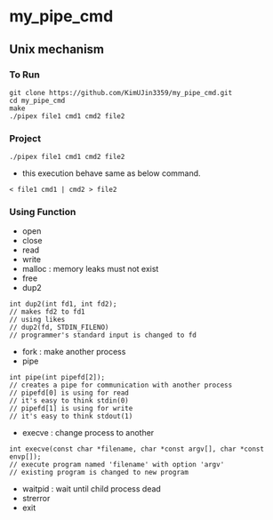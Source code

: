 # my_pipe_cmd

## Unix mechanism

### To Run
```
git clone https://github.com/KimUJin3359/my_pipe_cmd.git
cd my_pipe_cmd
make
./pipex file1 cmd1 cmd2 file2
```

### Project
```
./pipex file1 cmd1 cmd2 file2
```
- this execution behave same as below command.

```
< file1 cmd1 | cmd2 > file2
```

### Using Function

- open
- close
- read
- write
- malloc : memory leaks must not exist
- free
- dup2
```
int dup2(int fd1, int fd2);
// makes fd2 to fd1
// using likes
// dup2(fd, STDIN_FILENO)
// programmer's standard input is changed to fd 
```
- fork : make another process
- pipe 
```
int pipe(int pipefd[2]);
// creates a pipe for communication with another process
// pipefd[0] is using for read
// it's easy to think stdin(0)
// pipefd[1] is using for write
// it's easy to think stdout(1)
```
- execve : change process to another
```
int execve(const char *filename, char *const argv[], char *const envp[]);
// execute program named 'filename' with option 'argv'
// existing program is changed to new program
```
- waitpid : wait until child process dead
- strerror
- exit
